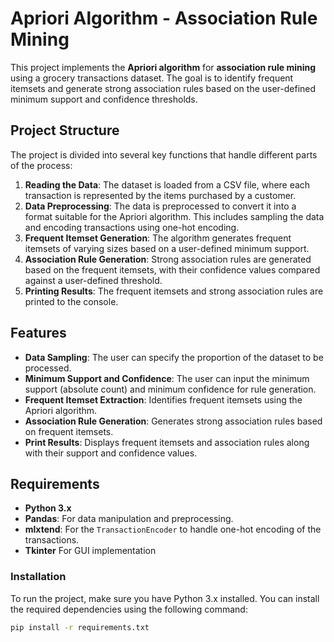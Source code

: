 # Apriori Algorithm - Association Rule Mining

This project implements the **Apriori algorithm** for **association rule mining** using a grocery transactions dataset. The goal is to identify frequent itemsets and generate strong association rules based on the user-defined minimum support and confidence thresholds.

## Project Structure

The project is divided into several key functions that handle different parts of the process:

1. **Reading the Data**: The dataset is loaded from a CSV file, where each transaction is represented by the items purchased by a customer.
2. **Data Preprocessing**: The data is preprocessed to convert it into a format suitable for the Apriori algorithm. This includes sampling the data and encoding transactions using one-hot encoding.
3. **Frequent Itemset Generation**: The algorithm generates frequent itemsets of varying sizes based on a user-defined minimum support.
4. **Association Rule Generation**: Strong association rules are generated based on the frequent itemsets, with their confidence values compared against a user-defined threshold.
5. **Printing Results**: The frequent itemsets and strong association rules are printed to the console.

## Features

- **Data Sampling**: The user can specify the proportion of the dataset to be processed.
- **Minimum Support and Confidence**: The user can input the minimum support (absolute count) and minimum confidence for rule generation.
- **Frequent Itemset Extraction**: Identifies frequent itemsets using the Apriori algorithm.
- **Association Rule Generation**: Generates strong association rules based on frequent itemsets.
- **Print Results**: Displays frequent itemsets and association rules along with their support and confidence values.

## Requirements

- **Python 3.x**
- **Pandas**: For data manipulation and preprocessing.
- **mlxtend**: For the `TransactionEncoder` to handle one-hot encoding of the transactions.
- **Tkinter** For GUI implementation

### Installation

To run the project, make sure you have Python 3.x installed. You can install the required dependencies using the following command:

```bash
pip install -r requirements.txt
